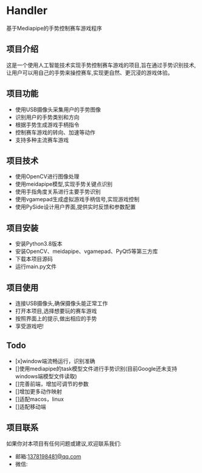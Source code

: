 # Handler
基于Mediapipe的手势控制赛车游戏程序

## 项目介绍

这是一个使用人工智能技术实现手势控制赛车游戏的项目,旨在通过手势识别技术,让用户可以用自己的手势来操控赛车,实现更自然、更沉浸的游戏体验。

## 项目功能

- 使用USB摄像头采集用户的手势图像
- 识别用户的手势类别和方向
- 根据手势生成游戏手柄指令
- 控制赛车游戏的转向、加速等动作
- 支持多种主流赛车游戏

## 项目技术

- 使用OpenCV进行图像处理
- 使用meidapipe模型,实现手势关键点识别
- 使用手指角度关系进行主要手势识别
- 使用vgamepad生成虚拟游戏手柄信号,实现游戏控制
- 使用PySide设计用户界面,提供实时反馈和参数配置

## 项目安装

- 安装Python3.8版本
- 安装OpenCV、meidapipe、vgamepad、PyQt5等第三方库
- 下载本项目源码
- 运行main.py文件

## 项目使用

- 连接USB摄像头,确保摄像头能正常工作
- 打开本项目,选择想要玩的赛车游戏
- 按照界面上的提示,做出相应的手势
- 享受游戏吧!

## Todo

- [x]window端流畅运行，识别准确
- []使用mediapipe的task模型文件进行手势识别(目前Google还未支持windows端模型文件读取)
- []完善前端，增加可调节的参数
- []增加更多动作映射
- []适配macos，linux
- []适配移动端

## 项目联系

如果你对本项目有任何问题或建议,欢迎联系我们:

- 邮箱:1378198481@qq.com
- 微信:
